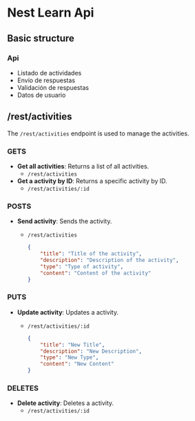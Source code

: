 # Nest Learn Api

## Basic structure

### Api
- Listado de actividades
- Envío de respuestas
- Validación de respuestas
- Datos de usuario

## /rest/activities

The `/rest/activities` endpoint is used to manage the activities.

### GETS

- **Get all activities**: Returns a list of all activities.
    - `/rest/activities`
- **Get a activity by ID**: Returns a specific activity by ID.
    - `/rest/activities/:id`

### POSTS 

- **Send activity**: Sends the activity.
    - `/rest/activities`

        ```json
        {
            "title": "Title of the activity",
            "description": "Description of the activity",
            "type": "Type of activity",
            "content": "Content of the activity"
        }
        ```

### PUTS

- **Update activity**: Updates a activity.
    - `/rest/activities/:id`

        ```json
        {
            "title": "New Title",
            "description": "New Description",
            "type": "New Type",
            "content": "New Content"
        }
        ```

### DELETES

- **Delete activity**: Deletes a activity.
    - `/rest/activities/:id`
  
